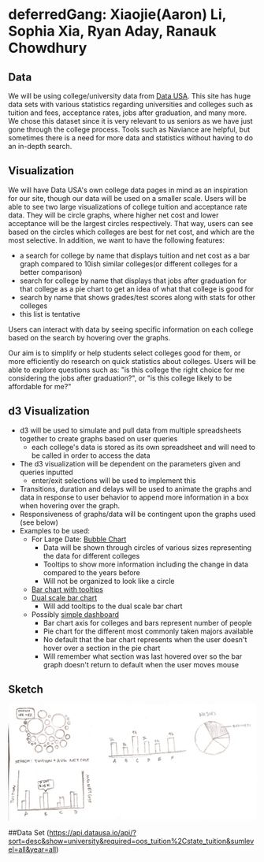 # deferredGang: Xiaojie(Aaron) Li, Sophia Xia, Ryan Aday, Ranauk Chowdhury

## Data
We will be using college/university data from [Data USA](https://datausa.io/). This site has huge data sets with various statistics regarding universities and colleges such as tuition and fees, acceptance rates, jobs after graduation, and many more. We chose this dataset since it is very relevant to us seniors as we have just gone through the college process. Tools such as Naviance are helpful, but sometimes there is a need for more data and statistics without having to do an in-depth search.

## Visualization
We will have Data USA's own college data pages in mind as an inspiration for our site, though our data will be used on a smaller scale. Users will be able to see two large visualizations of college tuition and acceptance rate data. They will be circle graphs, where higher net cost and lower acceptance will be the largest circles respectively. That way, users can see based on the circles which colleges are best for net cost, and which are the most selective. In addition, we want to have the following features:

* a search for college by name that displays tuition and net cost as a bar graph compared to 10ish similar colleges(or different colleges for a better comparison)
* search for college by name that displays that jobs after graduation for that college as a pie chart to get an idea of what that college is good for
* search by name that shows grades/test scores along with stats for other colleges
* this list is tentative

Users can interact with data by seeing specific information on each college based on the search by hovering over the graphs.

Our aim is to simplify or help students select colleges good for them, or more efficiently do research on quick statistics about colleges. Users will be able to explore questions such as: "is this college the right choice for me considering the jobs after graduation?", or "is this college likely to be affordable for me?"

## d3 Visualization
* d3 will be used to simulate and pull data from multiple spreadsheets together to create graphs based on user queries
  * each college's data is stored as its own spreadsheet and will need to be called in order to access the data
* The d3 visualization will be dependent on the parameters given and queries inputted
  * enter/exit selections will be used to implement this
* Transitions, duration and delays will be used to animate the graphs and data in response to user behavior to append more information in a box when hovering over the graph.
* Responsiveness of graphs/data will be contingent upon the graphs used (see below)
* Examples to be used:
  * For Large Date: [Bubble Chart](https://archive.nytimes.com/www.nytimes.com/interactive/2012/02/13/us/politics/2013-budget-proposal-graphic.html)
    * Data will be shown through circles of various sizes representing the data for different colleges
    * Tooltips to show more information including the change in data compared to the years before
    * Will not be organized to look like a circle
  * [Bar chart with tooltips](http://bl.ocks.org/Caged/6476579)
  * [Dual scale bar chart](https://github.com/liufly/Dual-scale-D3-Bar-Chart)
    * Will add tooltips to the dual scale bar chart
  * Possibly [simple dashboard](http://bl.ocks.org/NPashaP/96447623ef4d342ee09b)
    * Bar chart axis for colleges and bars represent number of people
    * Pie chart for the different most commonly taken majors available
    * No default that the bar chart represents when the user doesn't hover over a section in the pie chart
    * Will remember what section was last hovered over so the bar graph doesn't return to default when the user moves mouse

## Sketch
<img src="/docs/sketch.jpg" alt="Sketch"/>

##Data Set
(https://api.datausa.io/api/?sort=desc&show=university&required=oos_tuition%2Cstate_tuition&sumlevel=all&year=all)
